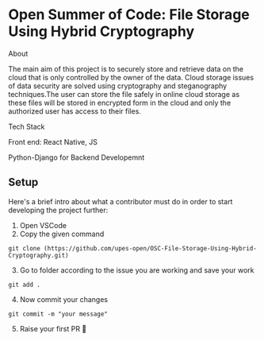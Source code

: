 # Open Summer of Code: File Storage Using Hybrid Cryptography

About

The main aim of this project is to securely store and retrieve data on the cloud that is only controlled by the owner of the data. Cloud storage issues of data security are solved using cryptography and steganography techniques.The user can store the file safely in online cloud storage as these files will be stored in encrypted form in the cloud and only the authorized user has access to their files.

Tech Stack

Front end: React Native, JS

Python-Django for Backend Developemnt

## Setup
Here's a brief intro about what a contributor must do in order to start developing the project further:
1. Open VSCode 
2. Copy the given command
```shell
git clone (https://github.com/upes-open/OSC-File-Storage-Using-Hybrid-Cryptography.git)
```
3. Go to folder according to the issue you are working and save your work
```shell
git add .
```
4. Now commit your changes
```shell
git commit -m "your message"
```
5. Raise your first PR :partying_face:
